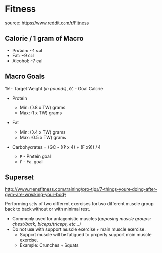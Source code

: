 # Fitness

source: https://www.reddit.com/r/Fitness


## Calorie / 1 gram of Macro
- Protein: ~4 cal
- Fat: ~9 cal
- Alcohol: ~7 cal

## Macro Goals
`TW` - Target Weight *(in pounds)*, `GC` - Goal Calorie

- Protein
  - Min: (0.8 x TW) grams
  - Max: (1 x TW) grams
  
- Fat
  - Min: (0.4 x TW) grams
  - Max: (0.5 x TW) grams
  
- Carbohydrates
  = (GC - ((P x 4) + (F x9)) / 4
  - `P` - Protein goal
  - `F` - Fat goal

## Superset

http://www.mensfitness.com/training/pro-tips/7-things-youre-doing-after-gym-are-wrecking-your-body

Performing sets of two different exercises for two different muscle group back to back without or with minimal rest.

- Commonly used for antagonistic muscles *(opposing muscle groups: chest/back, biceps/triceps, etc...)*
- Do not use with support muscle exercise + main muscle exercise.
  -  Support muscle will be fatigued to properly support main muscle exercise.
  - Example: Crunches + Squats
  
